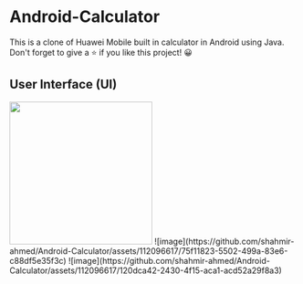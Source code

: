 # Android-Calculator
This is a clone of Huawei Mobile built in calculator in Android using Java. Don't forget to give a ⭐️ if you like this project! 😀

## User Interface (UI)
<img src="https://github.com/shahmir-ahmed/Android-Calculator/assets/112096617/4039d1f8-7d0d-40d8-9343-aa963ca2c5ca" height="250px"/>
<!-- ![image]() -->
![image](https://github.com/shahmir-ahmed/Android-Calculator/assets/112096617/75f11823-5502-499a-83e6-c88df5e35f3c)
![image](https://github.com/shahmir-ahmed/Android-Calculator/assets/112096617/120dca42-2430-4f15-aca1-acd52a29f8a3)
